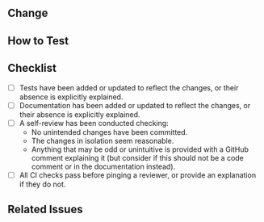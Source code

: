 <!-- 
Please carefully follow the instructions of the template, as they allow for more effective reviews with fewer back-and-forth, making a smoother process for everyone.
Prefer small, independent PRs over big monolithic ones when possible.
If you are only looking for feedback, clearly indicate this and open it as a "draft" instead (use the green "v" button next to "create pull request").
-->


## Change
<!-- Briefly describe the change of this PR -->


## How to Test
<!-- Describe a way to test the change of this PR -->

## Checklist
- [ ] Tests have been added or updated to reflect the changes, or their absence is explicitly explained.
- [ ] Documentation has been added or updated to reflect the changes, or their absence is explicitly explained.
- [ ] A self-review has been conducted checking:
  - No unintended changes have been committed.
  - The changes in isolation seem reasonable.
  - Anything that may be odd or unintuitive is provided with a GitHub comment explaining it (but consider if this should not be a code comment or in the documentation instead).
- [ ] All CI checks pass before pinging a reviewer, or provide an explanation if they do not.

## Related Issues
<!-- Provide a list of relevant issues and/or pull requests, if any. -->
<!-- If the pull request closes and issue, specify "Closes #X" (where X is the issue number). -->


